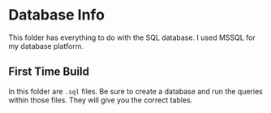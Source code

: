 # Database Info

This folder has everything to do with the SQL database. I used MSSQL for my database platform.

## First Time Build

In this folder are `.sql` files. Be sure to create a database and run the queries within those files. They will give you the correct tables.
